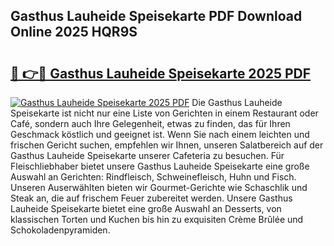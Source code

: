 ## Gasthus Lauheide Speisekarte PDF Download Online 2025 HQR9S

# <h2><a href="http://gc99etf.nevu.top/?p=Gasthus+Lauheide+Speisekarte">🔗 👉🔴 Gasthus Lauheide Speisekarte 2025 PDF</a></h2>

[![Gasthus Lauheide Speisekarte 2025 PDF](https://i.imgur.com/dBaPXMq.png)](http://gc99etf.nevu.top/?p=Gasthus+Lauheide+Speisekarte)
Die Gasthus Lauheide Speisekarte ist nicht nur eine Liste von Gerichten in einem Restaurant oder Café, sondern auch Ihre Gelegenheit, etwas zu finden, das für Ihren Geschmack köstlich und geeignet ist. Wenn Sie nach einem leichten und frischen Gericht suchen, empfehlen wir Ihnen, unseren Salatbereich auf der Gasthus Lauheide Speisekarte unserer Cafeteria zu besuchen. Für Fleischliebhaber bietet unsere Gasthus Lauheide Speisekarte eine große Auswahl an Gerichten: Rindfleisch, Schweinefleisch, Huhn und Fisch. Unseren Auserwählten bieten wir Gourmet-Gerichte wie Schaschlik und Steak an, die auf frischem Feuer zubereitet werden. Unsere Gasthus Lauheide Speisekarte bietet eine große Auswahl an Desserts, von klassischen Torten und Kuchen bis hin zu exquisiten Crème Brûlée und Schokoladenpyramiden.
